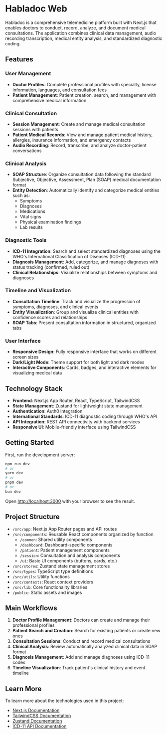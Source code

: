 # Habladoc Web

Habladoc is a comprehensive telemedicine platform built with Next.js that enables doctors to conduct, record, analyze, and document medical consultations. The application combines clinical data management, audio recording transcription, medical entity analysis, and standardized diagnostic coding.

## Features

### User Management
- **Doctor Profiles**: Complete professional profiles with specialty, license information, languages, and consultation fees
- **Patient Management**: Patient creation, search, and management with comprehensive medical information

### Clinical Consultation
- **Session Management**: Create and manage medical consultation sessions with patients
- **Patient Medical Records**: View and manage patient medical history, allergies, insurance information, and emergency contacts
- **Audio Recording**: Record, transcribe, and analyze doctor-patient conversations

### Clinical Analysis
- **SOAP Structure**: Organize consultation data following the standard Subjective, Objective, Assessment, Plan (SOAP) medical documentation format
- **Entity Detection**: Automatically identify and categorize medical entities such as:
  - Symptoms
  - Diagnoses
  - Medications
  - Vital signs
  - Physical examination findings
  - Lab results

### Diagnostic Tools
- **ICD-11 Integration**: Search and select standardized diagnoses using the WHO's International Classification of Diseases (ICD-11)
- **Diagnosis Management**: Add, categorize, and manage diagnoses with status tracking (confirmed, ruled out)
- **Clinical Relationships**: Visualize relationships between symptoms and diagnoses

### Timeline and Visualization
- **Consultation Timeline**: Track and visualize the progression of symptoms, diagnoses, and clinical events
- **Entity Visualization**: Group and visualize clinical entities with confidence scores and relationships
- **SOAP Tabs**: Present consultation information in structured, organized tabs

### User Interface
- **Responsive Design**: Fully responsive interface that works on different screen sizes
- **Dark/Light Mode**: Theme support for both light and dark modes
- **Interactive Components**: Cards, badges, and interactive elements for visualizing medical data

## Technology Stack

- **Frontend**: Next.js App Router, React, TypeScript, TailwindCSS
- **State Management**: Zustand for lightweight state management
- **Authentication**: Auth0 integration
- **International Standards**: ICD-11 diagnostic coding through WHO's API
- **API Integration**: REST API connectivity with backend services
- **Responsive UI**: Mobile-friendly interface using TailwindCSS

## Getting Started

First, run the development server:

```bash
npm run dev
# or
yarn dev
# or
pnpm dev
# or
bun dev
```

Open [http://localhost:3000](http://localhost:3000) with your browser to see the result.

## Project Structure

- `/src/app`: Next.js App Router pages and API routes
- `/src/components`: Reusable React components organized by function
  - `/common`: Shared utility components
  - `/dashboard`: Dashboard-specific components
  - `/patient`: Patient management components
  - `/session`: Consultation and analysis components
  - `/ui`: Basic UI components (buttons, cards, etc.)
- `/src/stores`: Zustand state management stores
- `/src/types`: TypeScript type definitions
- `/src/utils`: Utility functions
- `/src/contexts`: React context providers
- `/src/lib`: Core functionality libraries
- `/public`: Static assets and images

## Main Workflows

1. **Doctor Profile Management**: Doctors can create and manage their professional profiles
2. **Patient Search and Creation**: Search for existing patients or create new ones
3. **Consultation Sessions**: Conduct and record medical consultations
4. **Clinical Analysis**: Review automatically analyzed clinical data in SOAP format
5. **Diagnosis Management**: Add and manage diagnoses using ICD-11 codes
6. **Timeline Visualization**: Track patient's clinical history and event timeline

## Learn More

To learn more about the technologies used in this project:

- [Next.js Documentation](https://nextjs.org/docs)
- [TailwindCSS Documentation](https://tailwindcss.com/docs)
- [Zustand Documentation](https://github.com/pmndrs/zustand)
- [ICD-11 API Documentation](https://icd.who.int/icdapi)
